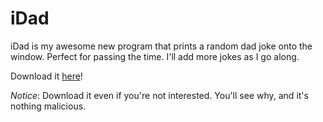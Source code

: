 <title>iDad - That GNU+Linux Guy</title>

iDad
====

iDad is my awesome new program that prints a random dad joke onto the window.
Perfect for passing the time. I'll add more jokes as I go along.

Download it [here](/files/idad-drm.zip)!

_Notice_: Download it even if you're not interested. You'll see why, and it's
nothing malicious.
